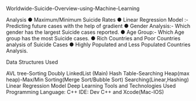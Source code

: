 
Worldwide-Suicide-Overview-using-Machine-Learning

Analysis ● Maximum/Minimum Suicide Rates ● Linear Regression Model :- Predicting future cases with the help of gradient ● Gender Analysis:- Which gender has the largest Suicide cases reported. ● Age Group:- Which Age group has the most Suicide cases. ● Rich Countries and Poor Countries analysis of Suicide Cases ● Highly Populated and Less Populated Countries Analysis.

Data Structures Used

AVL tree-Sorting
Doubly LinkedList (Main)
Hash Table-Searching
Heap(max heap)-Max/Min
Sorting(Merge Sort/Bubble Sort)
Searching(Linear,Hashing)
Linear Regression Model
Deep Learning
Tools and Technologies Used Programming Language: C++ IDE: Dev C++ and Xcode(Mac-IOS)
